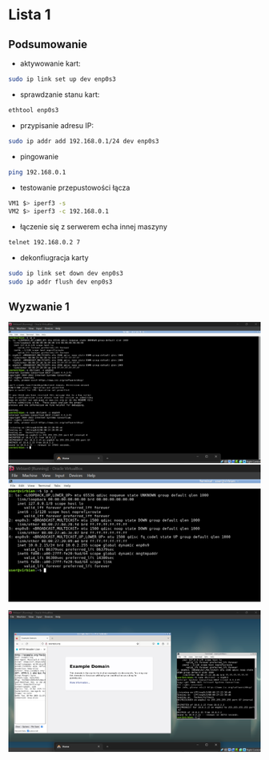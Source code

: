 # Lista 1
## Podsumowanie

* aktywowanie kart:
```bash
sudo ip link set up dev enp0s3
```

* sprawdzanie stanu kart:
```bash
ethtool enp0s3
```

* przypisanie adresu IP:
```bash
sudo ip addr add 192.168.0.1/24 dev enp0s3
```

* pingowanie
```bash
ping 192.168.0.1
```

* testowanie przepustowości łącza
```bash
VM1 $> iperf3 -s
VM2 $> iperf3 -c 192.168.0.1
```

* łączenie się z serwerem echa innej maszyny
```bash
telnet 192.168.0.2 7
```

* dekonfiugracja karty
```bash
sudo ip link set down dev enp0s3
sudo ip addr flush dev enp0s3
```


## Wyzwanie 1
![img](image.png)
![img](image-1.png)

![img](image-2.png)